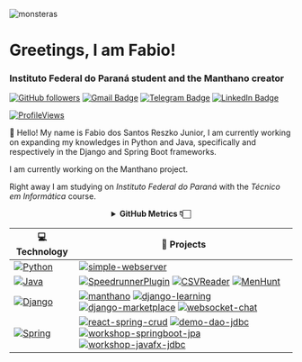 ![monsteras](https://github.com/reszkojr/reszkojr/assets/67809084/814f362b-3d85-4314-88a3-7049204af298)
<h1 align="left">Greetings, I am Fabio!</h1>
<h3 align="left">Instituto Federal do Paraná student and the Manthano creator</h3>


[![GitHub followers](https://img.shields.io/github/followers/reszkojr?label=Follow&style=social)](https://github.com/reszkojr/?tab=follow)
[![Gmail Badge](https://img.shields.io/badge/-s.reszkojr-c14438?style=social&logo=Gmail&logoColor=red&link=mailto:s.reszkojr@gmail.com)](mailto:s.reszkojr@gmail.com)
[![Telegram Badge](https://img.shields.io/badge/-Telegram-c14438?style=social&logo=Telegram&logoColor=red&link=https://t.me/reszkojr)](https://t.me/reszkojr)
[![LinkedIn Badge](https://img.shields.io/badge/-LinkedIn-blue?style=social&logo=Linkedin&logoColor=blue&link=https://www.linkedin.com/in/reszko/)](https://www.linkedin.com/in/reszko/)

[![ProfileViews](https://komarev.com/ghpvc/?username=reszkojr&color=red&style=flat)](https://komarev.com/ghpvc/?username=reszkojr)

:wave: Hello! My name is Fabio dos Santos Reszko Junior, I am currently working on expanding my knowledges in Python and Java, specifically and respectively in the Django and Spring Boot frameworks.

I am currently working on the Manthano project.

Right away I am studying on *Instituto Federal do Paraná* with the *Técnico em Informática* course.

<div align="center">
    <details>
        <summary><b>GitHub Metrics 👇🏻</b></summary>
    <br>
        
<img src="https://metrics.lecoq.io/reszkojr?template=classic&isocalendar=1&followup=1&tweets=1&achievements=1&isocalendar.duration=half-year&followup.sections=repositories&followup.indepth=false&achievements.threshold=C&achievements.secrets=true&achievements.display=detailed&achievements.limit=0&achievements.ignored=follower%2C%20gister%2C%20member%2C%20forker%2C%20inspirer%2C%20influencer%2C%20worker&tweets.attachments=false&tweets.limit=2&tweets.user=reszkojr&config.timezone=Asia%2FKolkata">
    </details>
</div>

| 💻 **Technology** | 🚀 **Projects** |
| - | - |
| [![Python](https://img.shields.io/static/v1?label=&message=Python&color=3776AB&logo=Python&logoColor=FFFFFF)](https://www.python.org/) |  [![simple-webserver](https://img.shields.io/static/v1?label=&message=simple-webserver&color=000605&logo=github&logoColor=FFFFFF&labelColor=000605)](https://github.com/reszkojr/simple-webserver)
| [![Java](https://img.shields.io/static/v1?label=&message=Java&color=F89820&logo=openjdk&logoColor=FFFFFF)](https://www.python.org/) |  [![SpeedrunnerPlugin](https://img.shields.io/static/v1?label=&message=SpeedrunnerPlugin&color=000605&logo=github&logoColor=FFFFFF&labelColor=000605)](https://github.com/reszkojr/SpeedrunnerPlugin) [![CSVReader](https://img.shields.io/static/v1?label=&message=CSVReader&color=000605&logo=github&logoColor=FFFFFF&labelColor=000605)](https://github.com/reszkojr/CSVReader) [![MenHunt](https://img.shields.io/static/v1?label=&message=MenHunt&color=000605&logo=github&logoColor=FFFFFF&labelColor=000605)](https://github.com/reszkojr/MenHunt)
| [![Django](https://img.shields.io/static/v1?label=&message=Django&color=092E20&logo=Django&logoColor=FFFFFF)](https://www.djangoproject.com/) |  [![manthano](https://img.shields.io/static/v1?label=&message=manthano&color=000605&logo=github&logoColor=FFFFFF&labelColor=000605)](https://github.com/reszkojr/manthano) [![django-learning](https://img.shields.io/static/v1?label=&message=django-learning&color=000605&logo=github&logoColor=FFFFFF&labelColor=000605)](https://github.com/reszkojr/django-learning) [![django-marketplace](https://img.shields.io/static/v1?label=&message=django-marketplace&color=000605&logo=github&logoColor=FFFFFF&labelColor=000605)](https://github.com/reszkojr/django-marketplace) [![websocket-chat](https://img.shields.io/static/v1?label=&message=websocket-chat&color=000605&logo=github&logoColor=FFFFFF&labelColor=000605)](https://github.com/reszkojr/websocket_chat)
| [![Spring](https://img.shields.io/static/v1?label=&message=Spring&color=4EAA25&logo=Spring&logoColor=FFFFFF)](https://www.djangoproject.com/) | [![react-spring-crud](https://img.shields.io/static/v1?label=&message=react-spring-crud&color=000605&logo=github&logoColor=FFFFFF&labelColor=000605)](https://github.com/reszkojr/react-spring-crud) [![demo-dao-jdbc](https://img.shields.io/static/v1?label=&message=demo-dao-jdbc&color=000605&logo=github&logoColor=FFFFFF&labelColor=000605)](https://github.com/reszkojr/demo-dao-jdbc) [![workshop-springboot-jpa](https://img.shields.io/static/v1?label=&message=workshop-springboot-jpa&color=000605&logo=github&logoColor=FFFFFF&labelColor=000605)](https://github.com/reszkojr/workshop-springboot-jpa) [![workshop-javafx-jdbc](https://img.shields.io/static/v1?label=&message=workshop-javafx-jdbc&color=000605&logo=github&logoColor=FFFFFF&labelColor=000605)](https://github.com/reszkojr/workshop-javafx-jdbc)
